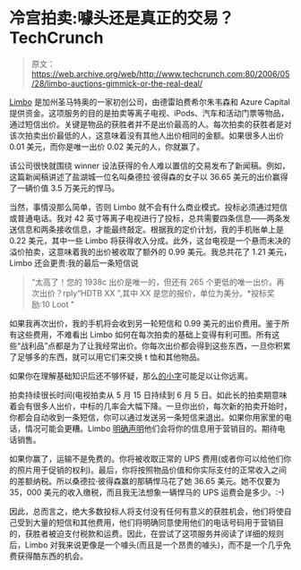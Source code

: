 # 冷宫拍卖:噱头还是真正的交易？TechCrunch

> 原文：<https://web.archive.org/web/http://www.techcrunch.com:80/2006/05/28/limbo-auctions-gimmick-or-the-real-deal/>

 [](https://web.archive.org/web/20221002125908/http://www.41414.com/) [Limbo](https://web.archive.org/web/20221002125908/http://www.41414.com/) 是加州圣马特奥的一家初创公司，由德雷珀费希尔朱韦森和 Azure Capital 提供资金。这项服务的目的是拍卖等离子电视、iPods、汽车和活动门票等物品，通过短信出价。关键是物品的获胜者并不是出价最高的人。每次拍卖的获胜者是对该次拍卖出价最低的人，这意味着没有其他人出价相同的金额。如果很多人出价 0.01 美元，而你是唯一出价 0.02 美元的人，你就赢了。

该公司很快就围绕 winner 设法获得的令人难以置信的交易发布了新闻稿。例如，这篇新闻稿讲述了盐湖城一位名叫桑德拉·彼得森的女子以 36.65 美元的出价赢得了一辆价值 3.5 万美元的悍马。

当然，事情没那么简单，否则 Limbo 就不会有什么商业模式。投标必须通过短信或普通电话。我对 42 英寸等离子电视进行了投标，总共需要四条信息——两条发送信息和两条接收信息，才能最终敲定。根据我的定价计划，我的手机账单上是 0.22 美元，其中一些 Limbo 将获得收入分成。此外，这台电视是一个悬而未决的溢价拍卖，这意味着我的出价被收取了额外的 0.99 美元。我总共花了 1.21 美元，Limbo 还会更贵:我的最后一条短信说

> “太高了！您的 1938c 出价是唯一的，但还有 265 个更低的唯一出价。再次出价？rply“HDTB XX ”,其中 XX 是您的报价，单位为美分。*投标奖励:10 Loot "

如果我再次出价，我的手机将会收到另一轮短信和 0.99 美元的出价费用。鉴于所有这些费用，不难看出 Limbo 如何在每次拍卖的基础上变得有利可图。所有这些“战利品”点都是为了让我经常出价。你每次出价都会得到这些东西，一旦你积累了足够多的东西，就可以用它们来交换 t 恤和其他物品。

如果你在理解基础知识后还不够怀疑，那么[的小字](https://web.archive.org/web/20221002125908/http://www.41414.com/faqs.php)可能足以让你远离。

拍卖持续很长时间(电视拍卖从 5 月 15 日持续到 6 月 5 日。如此长的拍卖期意味着会有很多人出价，中标的几率会大幅下降。一旦你出价，每次新的拍卖开始时，你都会自动收到一条短信，你可以通过发送另一条短信来退出。如果你用家里的电话，情况可能会更糟。Limbo [明确声明](https://web.archive.org/web/20221002125908/http://www.41414.com/privacy.php)他们会将你的信息用于营销目的。期待电话销售。

如果你赢了，运输不是免费的。你将被收取正常的 UPS 费用(或者你可以给他们你的照片用于促销的权利)。最后，你将按照物品价值和你实际支付的正常收入之间的差额纳税。所以桑德拉·彼得森赢的那辆悍马花了她 36.65 美元。她不仅要为 35，000 美元的收入缴税，而且我无法想象一辆悍马的 UPS 运费会是多少。:-)

因此，总而言之，绝大多数投标人将支付没有任何有意义的获胜机会，他们将使自己受到大量的短信和其他费用，他们将明确同意使用他们的电话号码用于营销目的，获胜者被迫支付税款和运费。因此，在尝试了这项服务并阅读了详细的规则后，Limbo 对我来说更像是一个噱头(而且是一个昂贵的噱头)，而不是一个几乎免费获得酷东西的机会。